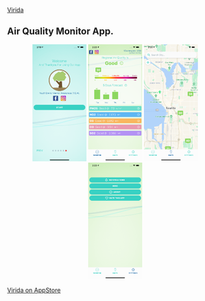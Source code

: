 [Virida](https://github.com/tuantle/virida-air-quality-monitor-app)

## Air Quality Monitor App.

<p align="center">
   <img width="25%" height="25%" src="/assets/screenshots/iphone-xs-max-1.png">
   <img width="25%" height="25%" src="/assets/screenshots/iphone-xs-max-2.png">
   <img width="25%" height="25%" src="/assets/screenshots/iphone-xs-max-3.png">
   <img width="25%" height="25%" src="/assets/screenshots/iphone-xs-max-4.png">
</p>

[Virida on AppStore](https://apps.apple.com/us/app/virida/id1315223443?ls=1)

